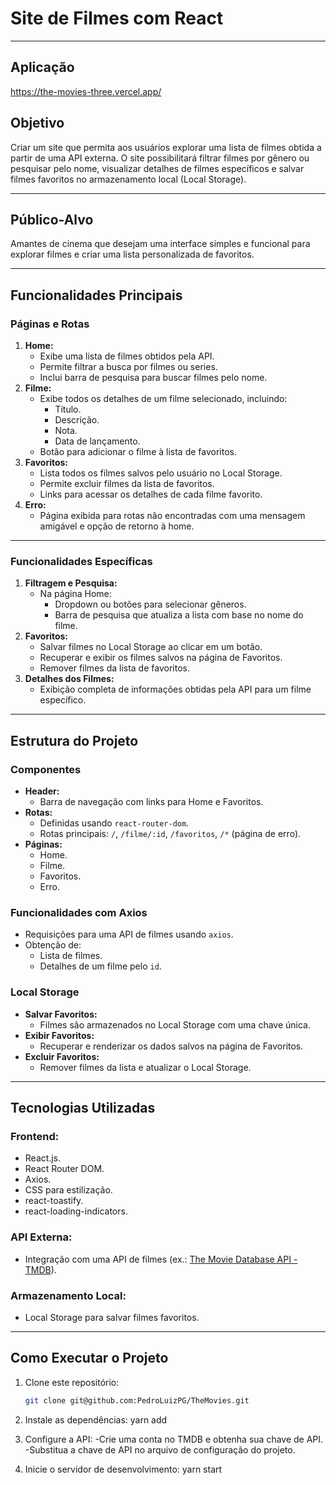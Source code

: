 # **Site de Filmes com React**

---
## **Aplicação**
https://the-movies-three.vercel.app/

## **Objetivo**

Criar um site que permita aos usuários explorar uma lista de filmes obtida a partir de uma API externa. O site possibilitará filtrar filmes por gênero ou pesquisar pelo nome, visualizar detalhes de filmes específicos e salvar filmes favoritos no armazenamento local (Local Storage).

---

## **Público-Alvo**

Amantes de cinema que desejam uma interface simples e funcional para explorar filmes e criar uma lista personalizada de favoritos.

---

## **Funcionalidades Principais**

### **Páginas e Rotas**

1. **Home:**
   - Exibe uma lista de filmes obtidos pela API.
   - Permite filtrar a busca por filmes ou series.
   - Inclui barra de pesquisa para buscar filmes pelo nome.
2. **Filme:**
   - Exibe todos os detalhes de um filme selecionado, incluindo:
     - Título.
     - Descrição.
     - Nota.
     - Data de lançamento.
   - Botão para adicionar o filme à lista de favoritos.
3. **Favoritos:**
   - Lista todos os filmes salvos pelo usuário no Local Storage.
   - Permite excluir filmes da lista de favoritos.
   - Links para acessar os detalhes de cada filme favorito.
4. **Erro:**
   - Página exibida para rotas não encontradas com uma mensagem amigável e opção de retorno à home.

---

### **Funcionalidades Específicas**

1. **Filtragem e Pesquisa:**
   - Na página Home:
     - Dropdown ou botões para selecionar gêneros.
     - Barra de pesquisa que atualiza a lista com base no nome do filme.
2. **Favoritos:**
   - Salvar filmes no Local Storage ao clicar em um botão.
   - Recuperar e exibir os filmes salvos na página de Favoritos.
   - Remover filmes da lista de favoritos.
3. **Detalhes dos Filmes:**
   - Exibição completa de informações obtidas pela API para um filme específico.

---

## **Estrutura do Projeto**

### **Componentes**

- **Header:**
  - Barra de navegação com links para Home e Favoritos.
- **Rotas:**
  - Definidas usando `react-router-dom`.
  - Rotas principais: `/`, `/filme/:id`, `/favoritos`, `/*` (página de erro).
- **Páginas:**
  - Home.
  - Filme.
  - Favoritos.
  - Erro.

### **Funcionalidades com Axios**

- Requisições para uma API de filmes usando `axios`.
- Obtenção de:
  - Lista de filmes.
  - Detalhes de um filme pelo `id`.

### **Local Storage**

- **Salvar Favoritos:**
  - Filmes são armazenados no Local Storage com uma chave única.
- **Exibir Favoritos:**
  - Recuperar e renderizar os dados salvos na página de Favoritos.
- **Excluir Favoritos:**
  - Remover filmes da lista e atualizar o Local Storage.

---

## **Tecnologias Utilizadas**

### **Frontend:**

- React.js.
- React Router DOM.
- Axios.
- CSS para estilização.
- react-toastify.
- react-loading-indicators.

### **API Externa:**

- Integração com uma API de filmes (ex.: [The Movie Database API - TMDB](https://www.themoviedb.org/)).

### **Armazenamento Local:**

- Local Storage para salvar filmes favoritos.

---

## **Como Executar o Projeto**

1. Clone este repositório:
   ```bash
   git clone git@github.com:PedroLuizPG/TheMovies.git

2. Instale as dependências:
    yarn add

3. Configure a API:
    -Crie uma conta no TMDB e obtenha sua chave de API.
    -Substitua a chave de API no arquivo de configuração do projeto.
    
4. Inicie o servidor de desenvolvimento:
    yarn start
